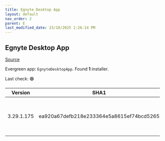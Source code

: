 ```yaml
---
title: Egnyte Desktop App
layout: default
nav_order: 2
parent: E
last_modified_date: 23/10/2025 1:26:14 PM
---
```


## Egnyte Desktop App

[Source](https://www.egnyte.com/solutions/sharing-collaboration)

Evergreen app: `EgnyteDesktopApp`. Found **1** installer.

Last check: 🟢

| Version    | SHA1                                     | Type | URI                                                                                                                                                                                      |
| ---------- | ---------------------------------------- | ---- | ---------------------------------------------------------------------------------------------------------------------------------------------------------------------------------------- |
| 3.29.1.175 | ea920a67defb218e233364e5a8615ef74bcd5265 | msi  | [https://egnyte-cdn.egnyte.com/egnytedrive/win/en-us/3.29.1/EgnyteDesktopApp_3.29.1_175.msi](https://egnyte-cdn.egnyte.com/egnytedrive/win/en-us/3.29.1/EgnyteDesktopApp_3.29.1_175.msi) |

